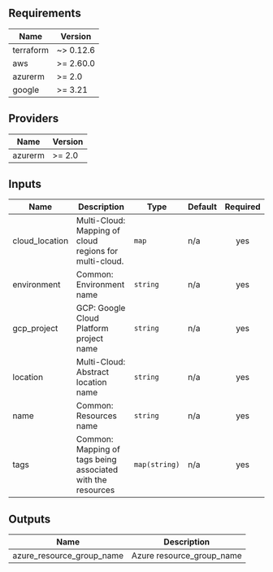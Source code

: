 ## Requirements

| Name | Version |
|------|---------|
| terraform | ~> 0.12.6 |
| aws | >= 2.60.0 |
| azurerm | >= 2.0 |
| google | >= 3.21 |

## Providers

| Name | Version |
|------|---------|
| azurerm | >= 2.0 |

## Inputs

| Name | Description | Type | Default | Required |
|------|-------------|------|---------|:--------:|
| cloud\_location | Multi-Cloud: Mapping of cloud regions for multi-cloud. | `map` | n/a | yes |
| environment | Common: Environment name | `string` | n/a | yes |
| gcp\_project | GCP: Google Cloud Platform project name | `string` | n/a | yes |
| location | Multi-Cloud: Abstract location name | `string` | n/a | yes |
| name | Common: Resources name | `string` | n/a | yes |
| tags | Common: Mapping of tags being associated with the resources | `map(string)` | n/a | yes |

## Outputs

| Name | Description |
|------|-------------|
| azure\_resource\_group\_name | Azure resource\_group\_name |

